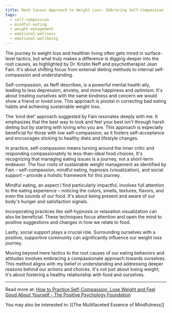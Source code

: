 ```yaml
---
title: Root Causes Approach to Weight Loss- Embracing Self-Compassion
tags:
  - self-compassion
  - mindful-eating
  - weight-management
  - emotional-wellness
  - emotional-wellbeing
---
```

The journey to weight loss and healthier living often gets mired in surface-level tactics, but what truly makes a difference is digging deeper into the root causes, as highlighted by Dr. Kristin Neff and psychotherapist Jean Fain. It's about shifting focus from external dieting methods to internal self-compassion and understanding.

Self-compassion, as Neff describes, is a powerful mental health ally, leading to less depression, anxiety, and more happiness and optimism. It's about treating ourselves with the same kindness and concern we would show a friend or loved one. This approach is pivotal in correcting bad eating habits and achieving sustainable weight loss.

The 'kind diet' approach suggested by Fain resonates deeply with me. It emphasizes that the best way to look and feel your best isn't through harsh dieting but by starting with loving who you are. This approach is especially beneficial for those with low self-compassion, as it fosters self-acceptance and encourages sticking to healthy diets and lifestyle changes.

In practice, self-compassion means turning around the inner critic and responding compassionately to less-than-ideal food choices. It's recognizing that managing eating issues is a journey, not a short-term endeavor. The four roots of sustainable weight management as identified by Fain – self-compassion, mindful eating, hypnosis (visualization), and social support – provide a holistic framework for this journey.

Mindful eating, an aspect I find particularly impactful, involves full attention to the eating experience – noticing the colors, smells, textures, flavors, and even the sounds of our food. It's about being present and aware of our body's hunger and satisfaction signals.

Incorporating practices like self-hypnosis or relaxation visualization can also be beneficial. These techniques focus attention and open the mind to positive suggestions and changes in how we relate to food.

Lastly, social support plays a crucial role. Surrounding ourselves with a positive, supportive community can significantly influence our weight loss journey.

Moving beyond mere tactics to the root causes of our eating behaviors and attitudes involves embracing a compassionate approach towards ourselves. This method aligns with my belief in understanding and addressing deeper reasons behind our actions and choices. It's not just about losing weight; it's about fostering a healthy relationship with food and ourselves.

----

Read more at: [How to Practice Self-Compassion, Lose Weight and Feel Good About Yourself - The Positive Psychology Foundation](https://www.positivepsyc.com/blog/how-to-practice-self-compassion-lose-weight-and-feel-good-about-yourself)

You may also be interested in: [[The Multifaceted Essence of Mindfulness]]